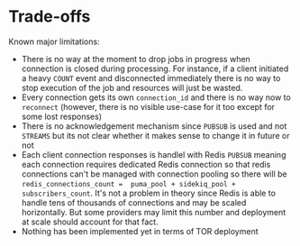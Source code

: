 # Trade-offs

Known major limitations:

* There is no way at the moment to drop jobs in progress when connection is closed during processing. For instance, if a client initiated a heavy `COUNT` event and disconnected immediately there is no way to stop execution of the job and resources will just be wasted.
* Every connection gets its own `connection_id` and there is no way now to `reconnect` (however, there is no visible use-case for it too except for some lost responses)
* There is no acknowledgement mechanism since `PUBSUB` is used and not `STREAMS` but its not clear whether it makes sense to change it in future or not
* Each client connection responses is handlel with Redis `PUBSUB` meaning each connection requires dedicated Redis connection so that redis connections can't be managed with connection pooling so there will be `redis_connections_count =  puma_pool + sidekiq_pool + subscribers_count`. It's not a problem in theory since Redis is able to handle tens of thousands of connections and may be scaled horizontally. But some providers may limit this number and  deployment at scale should account for that fact.
* Nothing has been implemented yet in terms of TOR deployment
